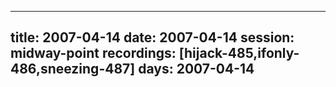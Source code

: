 
---
title: 2007-04-14
date:  2007-04-14
session: midway-point
recordings: [hijack-485,ifonly-486,sneezing-487]
days: 2007-04-14
---
